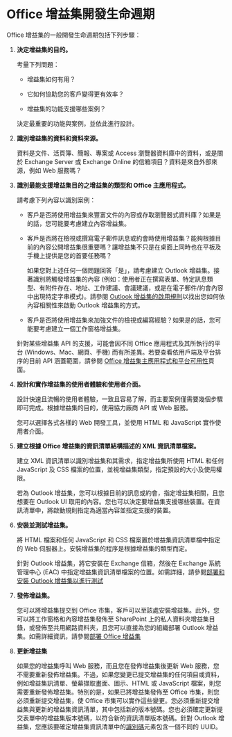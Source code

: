 
# <a name="office-add-ins-development-lifecycle"></a>Office 增益集開發生命週期


Office 增益集的一般開發生命週期包括下列步驟︰


1.  **決定增益集的目的。**
    
    考量下列問題：
    
      - 增益集如何有用？ 
    
      - 它如何協助您的客戶變得更有效率？
    
      - 增益集的功能支援哪些案例？
    

    決定最重要的功能與案例，並依此進行設計。 
    
2.  **識別增益集的資料和資料來源。**
    
    資料是文件、活頁簿、簡報、專案或 Access 瀏覽器資料庫中的資料，或是關於 Exchange Server 或 Exchange Online 的信箱項目？資料是來自外部來源，例如 Web 服務嗎？
    
3.  **識別最能支援增益集目的之增益集的類型和 Office 主應用程式。**
    
    請考慮下列內容以識別案例：
    
    - 客戶是否將使用增益集來豐富文件的內容或存取瀏覽器式資料庫？如果是的話，您可能要考慮建立內容增益集。 
    
    - 客戶是否將在檢視或撰寫電子郵件訊息或約會時使用增益集？能夠根據目前的內容公開增益集很重要嗎？讓增益集不只是在桌面上同時也在平板及手機上提供是您的首要任務嗎？
    
        如果您對上述任何一個問題回答「是」，請考慮建立 Outlook 增益集。接著識別將觸發增益集的內容 (例如：使用者正在撰寫表單、特定訊息類型、有附件存在、地址、工作建議、會議建議，或是在電子郵件/約會內容中出現特定字串模式)。請參閱 [Outlook 增益集的啟用規則](../outlook/manifests/activation-rules.md)以找出您如何依內容相關性來啟動 Outlook 增益集的方式。
    
    - 客戶是否將使用增益集來加強文件的檢視或編寫經驗？如果是的話，您可能要考慮建立一個工作窗格增益集。 

    針對某些增益集 API 的支援，可能會因不同 Office 應用程式及其所執行的平台 (Windows、Mac、網頁、手機) 而有所差異。若要查看依用戶端及平台排序的目前 API 涵蓋範圍，請參閱 [Office 增益集主應用程式和平台可用性](https://dev.office.com/add-in-availability)頁面。  
    
4.  **設計和實作增益集的使用者體驗和使用者介面。**
    
    設計快速且流暢的使用者體驗，一致且容易了解，而主要案例僅需要幾個步驟即可完成。根據增益集的目的，使用協力廠商 API 或 Web 服務。
    
    您可以選擇各式各樣的 Web 開發工具，並使用 HTML 和 JavaScript 實作使用者介面。
    
5.  **建立根據 Office 增益集的資訊清單結構描述的 XML 資訊清單檔案。**
    
    建立 XML 資訊清單以識別增益集和其需求，指定增益集所使用 HTML 和任何 JavaScript 及 CSS 檔案的位置，並視增益集類型，指定預設的大小及使用權限。
    
    若為 Outlook 增益集，您可以根據目前的訊息或約會，指定增益集相關，且您想要在 Outlook UI 取用的內容。您也可以決定要增益集支援哪些裝置。在資訊清單中，將啟動規則指定為適當內容並指定支援的裝置。
    
6.  **安裝並測試增益集。**
    
    將 HTML 檔案和任何 JavaScript 和 CSS 檔案置於增益集資訊清單檔中指定的 Web 伺服器上。安裝增益集的程序是根據增益集的類型而定。
    
    針對 Outlook 增益集，將它安裝在 Exchange 信箱，然後在 Exchange 系統管理中心 (EAC) 中指定增益集資訊清單檔案的位置。如需詳細，請參閱[部署和安裝 Outlook 增益集以進行測試](../outlook/testing-and-tips.md)
    
7.  **發佈增益集。**
    
    您可以將增益集提交到 Office 市集，客戶可以至該處安裝增益集。此外，您可以將工作窗格和內容增益集發佈至 SharePoint 上的私人資料夾增益集目錄，或發佈至共用網路資料夾，且您可以直接為您的組織部署 Outlook 增益集。如需詳細資訊，請參閱[部署 Office 增益集](../publish/publish.md)
    
8.  **更新增益集**
    
    如果您的增益集呼叫 Web 服務，而且您在發佈增益集後更新 Web 服務，您不需要重新發佈增益集。不過，如果您變更已提交增益集的任何項目或資料，例如增益集訊清單、螢幕擷取畫面、圖示、HTML 或 JavaScript 檔案，則您需要重新發佈增益集。特別的是，如果已將增益集發佈至 Office 市集，則您必須重新提交增益集，使 Office 市集可以實作這些變更。您必須重新提交增益集與更新的增益集資訊清單，其中包括新的版本號碼。您也必須確定更新提交表單中的增益集版本號碼，以符合新的資訊清單版本號碼。針對 Outlook 增益集，您應該要確定增益集資訊清單中的[識別碼](../../reference/manifest/id.md)元素包含一個不同的 UUID。
    
